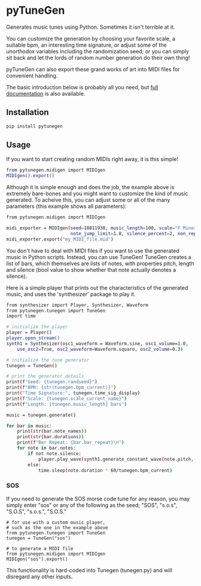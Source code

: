 # pyTuneGen
Generates music tunes using Python. Sometimes it isn't terrible at it.

You can customize the generation by choosing your favorite scale, a suitable bpm, an interesting time signature, or adjust some of the unorthodox variables including the randomization seed; or you can simply sit back and let the lords of random number generation do their own thing!

pyTuneGen can also export these grand works of art into MIDI files for convenient handling.

The basic introduction below is probably all you need, but [full documentation](https://arda-guler.github.io/pytunegenDocs/index.html) is also available.

## Installation
```sh
pip install pytunegen
```

## Usage
If you want to start creating random MIDIs right away, it is this simple!
```sh
from pytunegen.midigen import MIDIgen
MIDIgen().export()
```
Although it is simple enough and does the job, the example above is extremely bare-bones and you might want to customize the kind of music generated. To acheive this, you can adjust some or all of the many parameters (this example shows all parameters):
```sh
from pytunegen.midigen import MIDIgen

midi_exporter = MIDIgen(seed=18811938, music_length=100, scale="F Minor", bpm=20, time_sig="3/8",
                        note_jump_limit=1.8, silence_percent=2, non_repeat_percent=75)
midi_exporter.export("my_MIDI_file.mid")
```
You don't have to deal with MIDI files if you want to use the generated music in Python scripts. Instead, you can use TuneGen!
TuneGen creates a list of bars, which themselves are lists of notes, with properties pitch, length and silence (bool value to show whether that note actually denotes a silence).

Here is a simple player that prints out the characteristics of the generated music, and uses the 'synthesizer' package to play it.
```sh
from synthesizer import Player, Synthesizer, Waveform
from pytunegen.tunegen import TuneGen
import time

# initialize the player
player = Player()
player.open_stream()
synth1 = Synthesizer(osc1_waveform = Waveform.sine, osc1_volume=1.0,
    use_osc2=True, osc2_waveform=Waveform.square, osc2_volume=0.3)

# initialize the tune generator
tunegen = TuneGen()

# print the generator details
print(f"Seed: {tunegen.randseed}")
print(f"BPM: {str(tunegen.bpm_current)}")
print("Time Signature:", tunegen.time_sig_display)
print(f"Scale: {tunegen.scale_current_name}")
print(f"Length: {tunegen.music_length} bars")

music = tunegen.generate()

for bar in music:
    print(str(bar.note_names))
    print(str(bar.durations))
    print(f"Bar Repeat: {bar.bar_repeat}\n")
    for note in bar.notes:
        if not note.silence:
            player.play_wave(synth1.generate_constant_wave(note.pitch, note.duration * 60/tunegen.bpm_current))
        else:
            time.sleep(note.duration * 60/tunegen.bpm_current)
```

### SOS
If you need to generate the SOS morse code tune for any reason, you may simply enter "sos" or any of the following as the seed; "SOS", "s.o.s", "S.O.S", "s.o.s.", "S.O.S."

```
# for use with a custom music player,
# such as the one in the example above
from pytunegen.tunegen import TuneGen
tunegen = TuneGen("sos")
```

```
# to generate a MIDI file
from pytunegen.midigen import MIDIgen
MIDIgen("sos").export()
```

This functionality is hard-coded into Tunegen (tunegen.py) and will disregard any other inputs.

